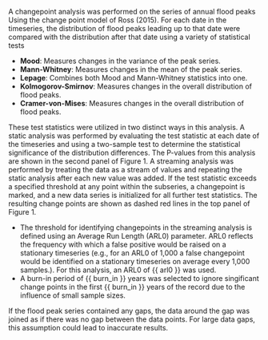 A changepoint analysis was performed on the series of annual flood peaks Using the change point model of Ross (2015). For each date in the timeseries, the distribution of flood peaks leading up to that date were compared with the distribution after that date using a variety of statistical tests

 - **Mood**: Measures changes in the variance of the peak series.
 - **Mann-Whitney**: Measures changes in the mean of the peak series.
 - **Lepage**: Combines both Mood and Mann-Whitney statistics into one.
 - **Kolmogorov-Smirnov**: Measures changes in the overall distribution of flood peaks.
 - **Cramer-von-Mises**: Measures changes in the overall distribution of flood peaks.

These test statistics were utilized in two distinct ways in this analysis.  A static analysis was performed by evaluating the test statistic at each date of the timeseries and using a two-sample test to determine the statistical significance of the distribution differences.  The P-values from this analysis are shown in the second panel of Figure 1.
A streaming analysis was performed by treating the data as a stream of values and repeating the static analysis after each new value was added. If the test statistic exceeds a specified threshold at any point within the subseries, a changepoint is marked, and a new data series is initialized for all further test statistics. The resulting change points are shown as dashed red lines in the top panel of Figure 1.

 - The threshold for identifying changepoints in the streaming analysis is defined using an Average Run Length (ARL0) parameter. ARL0 reflects the frequency with which a false positive would be raised on a stationary timeseries (e.g., for an ARL0 of 1,000 a false changepoint would be identified on a stationary timeseries on average every 1,000 samples.).  For this analysis, an ARL0 of {{ arl0 }} was used.
 - A burn-in period of {{ burn_in }} years was selected to ignore singificant change points in the first {{ burn_in }} years of the record due to the influence of small sample sizes.

If the flood peak series contained any gaps, the data around the gap was joined as if there was no gap between the data points. For large data gaps, this assumption could lead to inaccurate results.


